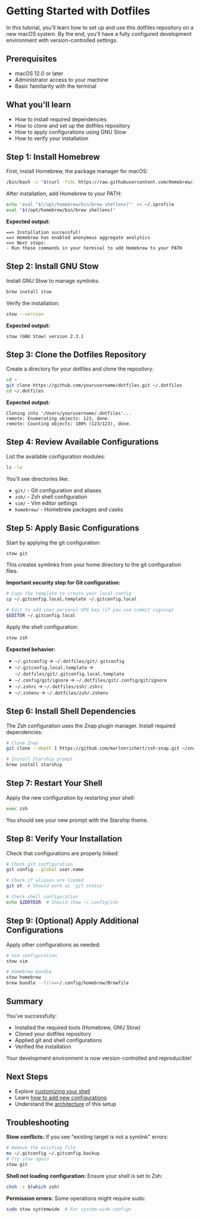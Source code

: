 # Getting Started with Dotfiles

In this tutorial, you'll learn how to set up and use this dotfiles repository on a new macOS system. By the end, you'll have a fully configured development environment with version-controlled settings.

## Prerequisites

- macOS 12.0 or later
- Administrator access to your machine
- Basic familiarity with the terminal

## What you'll learn

- How to install required dependencies
- How to clone and set up the dotfiles repository
- How to apply configurations using GNU Stow
- How to verify your installation

## Step 1: Install Homebrew

First, install Homebrew, the package manager for macOS:

```bash
/bin/bash -c "$(curl -fsSL https://raw.githubusercontent.com/Homebrew/install/HEAD/install.sh)"
```

After installation, add Homebrew to your PATH:

```bash
echo 'eval "$(/opt/homebrew/bin/brew shellenv)"' >> ~/.zprofile
eval "$(/opt/homebrew/bin/brew shellenv)"
```

**Expected output:**
```
==> Installation successful!
==> Homebrew has enabled anonymous aggregate analytics
==> Next steps:
- Run these commands in your terminal to add Homebrew to your PATH
```

## Step 2: Install GNU Stow

Install GNU Stow to manage symlinks:

```bash
brew install stow
```

Verify the installation:

```bash
stow --version
```

**Expected output:**
```
stow (GNU Stow) version 2.3.1
```

## Step 3: Clone the Dotfiles Repository

Create a directory for your dotfiles and clone the repository:

```bash
cd ~
git clone https://github.com/yourusername/dotfiles.git ~/.dotfiles
cd ~/.dotfiles
```

**Expected output:**
```
Cloning into '/Users/yourusername/.dotfiles'...
remote: Enumerating objects: 123, done.
remote: Counting objects: 100% (123/123), done.
```

## Step 4: Review Available Configurations

List the available configuration modules:

```bash
ls -la
```

You'll see directories like:
- `git/` - Git configuration and aliases
- `zsh/` - Zsh shell configuration
- `vim/` - Vim editor settings
- `homebrew/` - Homebrew packages and casks

## Step 5: Apply Basic Configurations

Start by applying the git configuration:

```bash
stow git
```

This creates symlinks from your home directory to the git configuration files.

**Important security step for Git configuration:**
```bash
# Copy the template to create your local config
cp ~/.gitconfig.local.template ~/.gitconfig.local

# Edit to add your personal GPG key (if you use commit signing)
$EDITOR ~/.gitconfig.local
```

Apply the shell configuration:

```bash
stow zsh
```

**Expected behavior:**
- `~/.gitconfig` → `~/.dotfiles/git/.gitconfig`
- `~/.gitconfig.local.template` → `~/.dotfiles/git/.gitconfig.local.template`
- `~/.config/git/ignore` → `~/.dotfiles/git/.config/git/ignore`
- `~/.zshrc` → `~/.dotfiles/zsh/.zshrc`
- `~/.zshenv` → `~/.dotfiles/zsh/.zshenv`

## Step 6: Install Shell Dependencies

The Zsh configuration uses the Znap plugin manager. Install required dependencies:

```bash
# Clone Znap
git clone --depth 1 https://github.com/marlonrichert/zsh-snap.git ~/znap/zsh-snap

# Install Starship prompt
brew install starship
```

## Step 7: Restart Your Shell

Apply the new configuration by restarting your shell:

```bash
exec zsh
```

You should see your new prompt with the Starship theme.

## Step 8: Verify Your Installation

Check that configurations are properly linked:

```bash
# Check git configuration
git config --global user.name

# Check if aliases are loaded
git st  # Should work as 'git status'

# Check shell configuration
echo $ZDOTDIR  # Should show ~/.config/zsh
```

## Step 9: (Optional) Apply Additional Configurations

Apply other configurations as needed:

```bash
# Vim configuration
stow vim

# Homebrew bundle
stow homebrew
brew bundle --file=~/.config/homebrew/Brewfile
```

## Summary

You've successfully:
- Installed the required tools (Homebrew, GNU Stow)
- Cloned your dotfiles repository
- Applied git and shell configurations
- Verified the installation

Your development environment is now version-controlled and reproducible!

## Next Steps

- Explore [customizing your shell](customizing-shell.md)
- Learn [how to add new configurations](../how-to/add-new-config.md)
- Understand the [architecture](../explanations/architecture.md) of this setup

## Troubleshooting

**Stow conflicts:**
If you see "existing target is not a symlink" errors:
```bash
# Remove the existing file
mv ~/.gitconfig ~/.gitconfig.backup
# Try stow again
stow git
```

**Shell not loading configuration:**
Ensure your shell is set to Zsh:
```bash
chsh -s $(which zsh)
```

**Permission errors:**
Some operations might require sudo:
```bash
sudo stow systemwide  # For system-wide configs
```